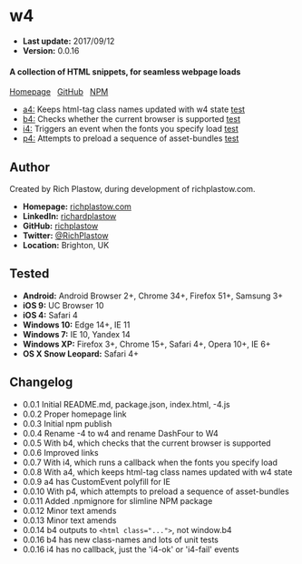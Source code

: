 w4
==

+ __Last update:__  2017/09/12
+ __Version:__      0.0.16


#### A collection of HTML snippets, for seamless webpage loads

[Homepage](http://richplastow.com/w4/) &nbsp;
[GitHub](https://github.com/richplastow/w4) &nbsp;
[NPM](https://www.npmjs.com/package/w4)

+ [a4:](a4.md) Keeps html-tag class names updated with w4 state
  [test](http://richplastow.com/w4/support/a4-test.html)
+ [b4:](b4.md) Checks whether the current browser is supported
  [test](http://richplastow.com/w4/support/b4-test.html)
+ [i4:](i4.md) Triggers an event when the fonts you specify load
  [test](http://richplastow.com/w4/support/i4-test.html)
+ [p4:](p4.md) Attempts to preload a sequence of asset-bundles
  [test](http://richplastow.com/w4/support/p4-test.html)




Author
------

Created by Rich Plastow, during development of richplastow.com.

+ __Homepage:__     [richplastow.com](http://richplastow.com)
+ __LinkedIn:__     [richardplastow](https://linkedin.com/in/richardplastow)
+ __GitHub:__       [richplastow](https://github.com/richplastow)
+ __Twitter:__      [@RichPlastow](https://twitter.com/RichPlastow)
+ __Location:__     Brighton, UK




Tested
------

+ __Android:__           Android Browser 2+, Chrome 34+, Firefox 51+, Samsung 3+
+ __iOS 9:__             UC Browser 10
+ __iOS 4:__             Safari 4
+ __Windows 10:__        Edge 14+, IE 11
+ __Windows 7:__         IE 10, Yandex 14
+ __Windows XP:__        Firefox 3+, Chrome 15+, Safari 4+, Opera 10+, IE 6+
+ __OS X Snow Leopard:__ Safari 4+




Changelog
---------

+ 0.0.1       Initial README.md, package.json, index.html, -4.js
+ 0.0.2       Proper homepage link
+ 0.0.3       Initial npm publish
+ 0.0.4       Rename -4 to w4 and rename DashFour to W4
+ 0.0.5       With b4, which checks that the current browser is supported
+ 0.0.6       Improved links
+ 0.0.7       With i4, which runs a callback when the fonts you specify load
+ 0.0.8       With a4, which keeps html-tag class names updated with w4 state
+ 0.0.9       a4 has CustomEvent polyfill for IE
+ 0.0.10      With p4, which attempts to preload a sequence of asset-bundles
+ 0.0.11      Added .npmignore for slimline NPM package
+ 0.0.12      Minor text amends
+ 0.0.13      Minor text amends
+ 0.0.14      b4 outputs to `<html class="...">`, not window.b4
+ 0.0.16      b4 has new class-names and lots of unit tests
+ 0.0.16      i4 has no callback, just the 'i4-ok' or 'i4-fail' events
